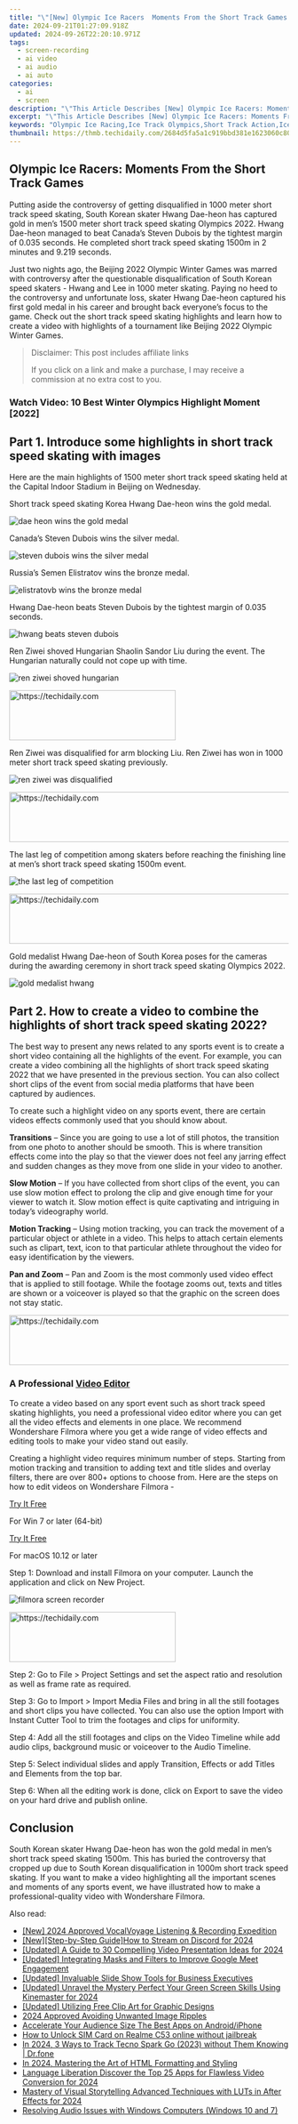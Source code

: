 ```yaml
---
title: "\"[New] Olympic Ice Racers  Moments From the Short Track Games for 2024\""
date: 2024-09-21T01:27:09.918Z
updated: 2024-09-26T22:20:10.971Z
tags: 
  - screen-recording
  - ai video
  - ai audio
  - ai auto
categories: 
  - ai
  - screen
description: "\"This Article Describes [New] Olympic Ice Racers: Moments From the Short Track Games for 2024\""
excerpt: "\"This Article Describes [New] Olympic Ice Racers: Moments From the Short Track Games for 2024\""
keywords: "Olympic Ice Racing,Ice Track Olympics,Short Track Action,Ice Racing Games,Olympian Ice Events,Speed on Ice Races,Winter Olympic Races"
thumbnail: https://thmb.techidaily.com/2684d5fa5a1c919bbd381e1623060c80ce06ce75787ca76ee6f109f43567431f.jpg
---
```


## Olympic Ice Racers: Moments From the Short Track Games

Putting aside the controversy of getting disqualified in 1000 meter short track speed skating, South Korean skater Hwang Dae-heon has captured gold in men’s 1500 meter short track speed skating Olympics 2022\. Hwang Dae-heon managed to beat Canada’s Steven Dubois by the tightest margin of 0.035 seconds. He completed short track speed skating 1500m in 2 minutes and 9.219 seconds.

Just two nights ago, the Beijing 2022 Olympic Winter Games was marred with controversy after the questionable disqualification of South Korean speed skaters - Hwang and Lee in 1000 meter skating. Paying no heed to the controversy and unfortunate loss, skater Hwang Dae-heon captured his first gold medal in his career and brought back everyone’s focus to the game. Check out the short track speed skating highlights and learn how to create a video with highlights of a tournament like Beijing 2022 Olympic Winter Games.

>  Disclaimer: This post includes affiliate links
>
>  If you click on a link and make a purchase, I may receive a commission at no extra cost to you.
>

### Watch Video: 10 Best Winter Olympics Highlight Moment \[2022\]

## Part 1\. Introduce some highlights in short track speed skating with images

Here are the main highlights of 1500 meter short track speed skating held at the Capital Indoor Stadium in Beijing on Wednesday.

Short track speed skating Korea Hwang Dae-heon wins the gold medal.

![dae heon wins the gold medal](https://images.wondershare.com/filmora/article-images/dae-heon-wins-the-gold-medal.jpg)

Canada’s Steven Dubois wins the silver medal.

![steven dubois wins the silver medal](https://images.wondershare.com/filmora/article-images/steven-dubois-wins-the-silver-medal.jpg)

Russia’s Semen Elistratov wins the bronze medal.

![elistratovb wins the bronze medal](https://images.wondershare.com/filmora/article-images/elistratov-wins-the-bronze-medal.jpg)

Hwang Dae-heon beats Steven Dubois by the tightest margin of 0.035 seconds.

![hwang beats steven dubois](https://images.wondershare.com/filmora/article-images/hwang-beats-steven-dubois.jpg)

Ren Ziwei shoved Hungarian Shaolin Sandor Liu during the event. The Hungarian naturally could not cope up with time.

![ren ziwei shoved hungarian](https://images.wondershare.com/filmora/article-images/ren-ziwei-shoved-hungarian.jpg)

<!-- affiliate ads begin -->
<a href="https://aligracehair.sjv.io/c/5597632/1959773/19272" target="_top" id="1959773">
  <img src="//a.impactradius-go.com/display-ad/19272-1959773" border="0" alt="https://techidaily.com" width="300" height="90"/>
</a>
<img height="0" width="0" src="https://aligracehair.sjv.io/i/5597632/1959773/19272" style="position:absolute;visibility:hidden;" border="0" />
<!-- affiliate ads end -->

Ren Ziwei was disqualified for arm blocking Liu. Ren Ziwei has won in 1000 meter short track speed skating previously.

![ren ziwei was disqualified](https://images.wondershare.com/filmora/article-images/ren-ziwei-was-disqualified.jpg)

<!-- affiliate ads begin -->
<a href="https://unicoeye.pxf.io/c/5597632/2134239/18498" target="_top" id="2134239">
  <img src="//a.impactradius-go.com/display-ad/18498-2134239" border="0" alt="https://techidaily.com" width="721" height="90"/>
</a>
<img height="0" width="0" src="https://unicoeye.pxf.io/i/5597632/2134239/18498" style="position:absolute;visibility:hidden;" border="0" />
<!-- affiliate ads end -->

The last leg of competition among skaters before reaching the finishing line at men’s short track speed skating 1500m event.

![the last leg of competition](https://images.wondershare.com/filmora/article-images/the-last-leg-of-competition.jpg)

<!-- affiliate ads begin -->
<a href="https://ephamedtechinc.pxf.io/c/5597632/2137229/26400" target="_top" id="2137229">
  <img src="//a.impactradius-go.com/display-ad/26400-2137229" border="0" alt="https://techidaily.com" width="728" height="90"/>
</a>
<img height="0" width="0" src="https://ephamedtechinc.pxf.io/i/5597632/2137229/26400" style="position:absolute;visibility:hidden;" border="0" />
<!-- affiliate ads end -->

Gold medalist Hwang Dae-heon of South Korea poses for the cameras during the awarding ceremony in short track speed skating Olympics 2022.

![gold medalist hwang](https://images.wondershare.com/filmora/article-images/gold-medalist-hwang.jpg)

## Part 2\. How to create a video to combine the highlights of short track speed skating 2022?

The best way to present any news related to any sports event is to create a short video containing all the highlights of the event. For example, you can create a video combining all the highlights of short track speed skating 2022 that we have presented in the previous section. You can also collect short clips of the event from social media platforms that have been captured by audiences.

To create such a highlight video on any sports event, there are certain videos effects commonly used that you should know about.

**Transitions** – Since you are going to use a lot of still photos, the transition from one photo to another should be smooth. This is where transition effects come into the play so that the viewer does not feel any jarring effect and sudden changes as they move from one slide in your video to another.

**Slow Motion** – If you have collected from short clips of the event, you can use slow motion effect to prolong the clip and give enough time for your viewer to watch it. Slow motion effect is quite captivating and intriguing in today’s videography world.

**Motion Tracking** – Using motion tracking, you can track the movement of a particular object or athlete in a video. This helps to attach certain elements such as clipart, text, icon to that particular athlete throughout the video for easy identification by the viewers.

**Pan and Zoom** – Pan and Zoom is the most commonly used video effect that is applied to still footage. While the footage zooms out, texts and titles are shown or a voiceover is played so that the graphic on the screen does not stay static.

<!-- affiliate ads begin -->
<a href="https://ephamedtechinc.pxf.io/c/5597632/2136626/26400" target="_top" id="2136626">
  <img src="//a.impactradius-go.com/display-ad/26400-2136626" border="0" alt="https://techidaily.com" width="728" height="90"/>
</a>
<img height="0" width="0" src="https://ephamedtechinc.pxf.io/i/5597632/2136626/26400" style="position:absolute;visibility:hidden;" border="0" />
<!-- affiliate ads end -->

### A Professional [Video Editor](https://tools.techidaily.com/wondershare/filmora/download/)

To create a video based on any sport event such as short track speed skating highlights, you need a professional video editor where you can get all the video effects and elements in one place. We recommend Wondershare Filmora where you get a wide range of video effects and editing tools to make your video stand out easily.

Creating a highlight video requires minimum number of steps. Starting from motion tracking and transition to adding text and title slides and overlay filters, there are over 800+ options to choose from. Here are the steps on how to edit videos on Wondershare Filmora -

[Try It Free](https://tools.techidaily.com/wondershare/filmora/download/)

For Win 7 or later (64-bit)

[Try It Free](https://tools.techidaily.com/wondershare/filmora/download/)

For macOS 10.12 or later

Step 1: Download and install Filmora on your computer. Launch the application and click on New Project.

![filmora screen recorder](https://images.wondershare.com/filmora/article-images/filmora-record-screen.jpg)

<!-- affiliate ads begin -->
<a href="https://aligracehair.sjv.io/c/5597632/2135400/19272" target="_top" id="2135400">
  <img src="//a.impactradius-go.com/display-ad/19272-2135400" border="0" alt="https://techidaily.com" width="300" height="90"/>
</a>
<img height="0" width="0" src="https://aligracehair.sjv.io/i/5597632/2135400/19272" style="position:absolute;visibility:hidden;" border="0" />
<!-- affiliate ads end -->

Step 2: Go to File > Project Settings and set the aspect ratio and resolution as well as frame rate as required.

Step 3: Go to Import > Import Media Files and bring in all the still footages and short clips you have collected. You can also use the option Import with Instant Cutter Tool to trim the footages and clips for uniformity.

Step 4: Add all the still footages and clips on the Video Timeline while add audio clips, background music or voiceover to the Audio Timeline.

Step 5: Select individual slides and apply Transition, Effects or add Titles and Elements from the top bar.

Step 6: When all the editing work is done, click on Export to save the video on your hard drive and publish online.

## Conclusion

South Korean skater Hwang Dae-heon has won the gold medal in men’s short track speed skating 1500m. This has buried the controversy that cropped up due to South Korean disqualification in 1000m short track speed skating. If you want to make a video highlighting all the important scenes and moments of any sports event, we have illustrated how to make a professional-quality video with Wondershare Filmora.


<ins class="adsbygoogle"
     style="display:block"
     data-ad-format="autorelaxed"
     data-ad-client="ca-pub-7571918770474297"
     data-ad-slot="1223367746"></ins>



<ins class="adsbygoogle"
     style="display:block"
     data-ad-client="ca-pub-7571918770474297"
     data-ad-slot="8358498916"
     data-ad-format="auto"
     data-full-width-responsive="true"></ins>


<span class="atpl-alsoreadstyle">Also read:</span>
<div><ul>
<li><a href="https://video-screen-grab.techidaily.com/new-2024-approved-vocalvoyage-listening-and-recording-expedition/"><u>[New] 2024 Approved VocalVoyage Listening & Recording Expedition</u></a></li>
<li><a href="https://discord-videos.techidaily.com/new-step-by-step-guidehow-to-stream-on-discord-for-2024/"><u>[New][Step-by-Step Guide]How to Stream on Discord for 2024</u></a></li>
<li><a href="https://fox-blue.techidaily.com/updated-a-guide-to-30-compelling-video-presentation-ideas-for-2024/"><u>[Updated] A Guide to 30 Compelling Video Presentation Ideas for 2024</u></a></li>
<li><a href="https://screen-mirroring-recording.techidaily.com/updated-integrating-masks-and-filters-to-improve-google-meet-engagement/"><u>[Updated] Integrating Masks and Filters to Improve Google Meet Engagement</u></a></li>
<li><a href="https://fox-blue.techidaily.com/updated-invaluable-slide-show-tools-for-business-executives/"><u>[Updated] Invaluable Slide Show Tools for Business Executives</u></a></li>
<li><a href="https://fox-blue.techidaily.com/updated-unravel-the-mystery-perfect-your-green-screen-skills-using-kinemaster-for-2024/"><u>[Updated] Unravel the Mystery Perfect Your Green Screen Skills Using Kinemaster for 2024</u></a></li>
<li><a href="https://fox-blue.techidaily.com/updated-utilizing-free-clip-art-for-graphic-designs/"><u>[Updated] Utilizing Free Clip Art for Graphic Designs</u></a></li>
<li><a href="https://fox-blue.techidaily.com/2024-approved-avoiding-unwanted-image-ripples/"><u>2024 Approved Avoiding Unwanted Image Ripples</u></a></li>
<li><a href="https://facebook-video-content.techidaily.com/accelerate-your-audience-size-the-best-apps-on-androidiphone/"><u>Accelerate Your Audience Size The Best Apps on Android/iPhone</u></a></li>
<li><a href="https://sim-unlock.techidaily.com/how-to-unlock-sim-card-on-realme-c53-online-without-jailbreak-by-drfone-android/"><u>How to Unlock SIM Card on Realme C53 online without jailbreak</u></a></li>
<li><a href="https://android-location-track.techidaily.com/in-2024-3-ways-to-track-tecno-spark-go-2023-without-them-knowing-drfone-by-drfone-virtual-android/"><u>In 2024, 3 Ways to Track Tecno Spark Go (2023) without Them Knowing | Dr.fone</u></a></li>
<li><a href="https://twitter-videos.techidaily.com/in-2024-mastering-the-art-of-html-formatting-and-styling/"><u>In 2024, Mastering the Art of HTML Formatting and Styling</u></a></li>
<li><a href="https://extra-support.techidaily.com/language-liberation-discover-the-top-25-apps-for-flawless-video-conversion-for-2024/"><u>Language Liberation Discover the Top 25 Apps for Flawless Video Conversion for 2024</u></a></li>
<li><a href="https://fox-blue.techidaily.com/mastery-of-visual-storytelling-advanced-techniques-with-luts-in-after-effects-for-2024/"><u>Mastery of Visual Storytelling Advanced Techniques with LUTs in After Effects for 2024</u></a></li>
<li><a href="https://sound-issues.techidaily.com/resolving-audio-issues-with-windows-computers-windows-10-and-7/"><u>Resolving Audio Issues with Windows Computers (Windows 10 and 7)</u></a></li>
</ul></div>

